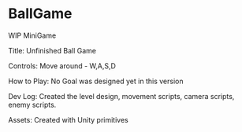 # BallGame
WIP MiniGame

Title: 
Unfinished Ball Game

Controls: 
Move around - W,A,S,D

How to Play:
No Goal was designed yet in this version

Dev Log: 
Created the level design, movement scripts, camera scripts, enemy scripts.

Assets:
Created with Unity primitives

